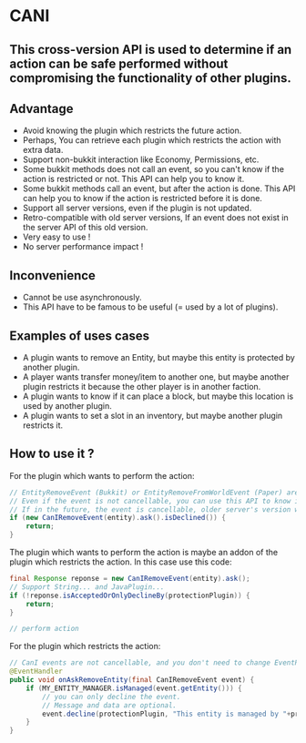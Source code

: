 # CANI
## This cross-version API is used to determine if an action can be safe performed without compromising the functionality of other plugins.

## Advantage
 - Avoid knowing the plugin which restricts the future action.
 - Perhaps, You can retrieve each plugin which restricts the action with extra data.
 - Support non-bukkit interaction like Economy, Permissions, etc.
 - Some bukkit methods does not call an event, so you can't know if the action is restricted or not. This API can help you to know it.
 - Some bukkit methods call an event, but after the action is done. This API can help you to know if the action is restricted before it is done.
 - Support all server versions, even if the plugin is not updated.
 - Retro-compatible with old server versions, If an event does not exist in the server API of this old version. 
 - Very easy to use !
 - No server performance impact !

## Inconvenience
 - Cannot be use asynchronously.
 - This API have to be famous to be useful (= used by a lot of plugins).

## Examples of uses cases
 - A plugin wants to remove an Entity, but maybe this entity is protected by another plugin.
 - A player wants transfer money/item to another one, but maybe another plugin restricts it because the other player is in another faction.
 - A plugin wants to know if it can place a block, but maybe this location is used by another plugin.
 - A plugin wants to set a slot in an inventory, but maybe another plugin restricts it.


## How to use it ?

For the plugin which wants to perform the action:
```java
// EntityRemoveEvent (Bukkit) or EntityRemoveFromWorldEvent (Paper) are not cancellable.
// Even if the event is not cancellable, you can use this API to know if the action is restricted or not.
// If in the future, the event is cancellable, older server's version will not be updated.
if (new CanIRemoveEvent(entity).ask().isDeclined()) {
    return;
}
```

The plugin which wants to perform the action is maybe an addon of the plugin which restricts the action. In this case use this code:
```java
final Response reponse = new CanIRemoveEvent(entity).ask();
// Support String... and JavaPlugin...
if (!reponse.isAcceptedOrOnlyDeclineBy(protectionPlugin)) {
    return;
}

// perform action
```

For the plugin which restricts the action:
```java
// CanI events are not cancellable, and you don't need to change EventPriority.
@EventHandler
public void onAskRemoveEntity(final CanIRemoveEvent event) {
    if (MY_ENTITY_MANAGER.isManaged(event.getEntity())) {
        // you can only decline the event.
        // Message and data are optional.
        event.decline(protectionPlugin, "This entity is managed by "+protectionPluginName, null);
    }
}
```


